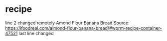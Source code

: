 # recipe
line 2 changed remotely
Amond Flour Banana Bread
Source: https://ifoodreal.com/almond-flour-banana-bread/#wprm-recipe-container-47521
last line changed
